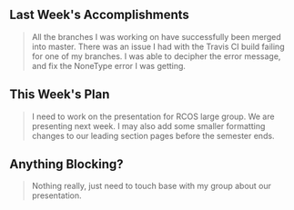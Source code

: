 ## Last Week's Accomplishments

> All the branches I was working on have successfully been merged into master. There was an issue I had with the Travis CI build failing for one of my branches. I was able to decipher the error message, and fix the NoneType error I was getting.

## This Week's Plan

> I need to work on the presentation for RCOS large group. We are presenting next week. I may also add some smaller formatting changes to our leading section pages before the semester ends.

## Anything Blocking?

> Nothing really, just need to touch base with my group about our presentation.
